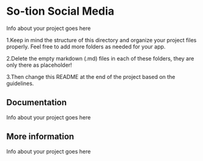 # So-tion Social Media

Info about your project goes here

1.Keep in mind the structure of this directory and organize your project files properly. Feel free to add more folders as needed for your app.

2.Delete the empty markdown (.md) files in each of these folders, they are only there as placeholder!

3.Then change this README at the end of the project based on the guidelines.

## Documentation

Info about your project goes here

## More information

Info about your project goes here


